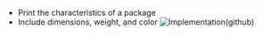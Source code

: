 * Print the characteristics of a package
* Include dimensions, weight, and color
![Implementation(github)](https://github.com/Babar-Bilal/RUST/assets/101329699/c9b89c5a-8050-4a22-bb40-3fd42e7c9d5e)
